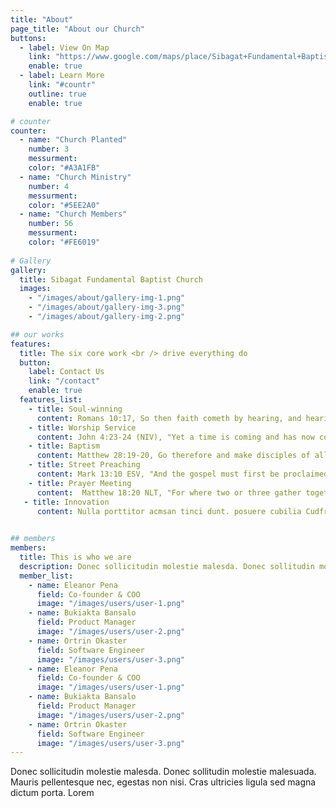 ```yaml
---
title: "About"
page_title: "About our Church"
buttons:
  - label: View On Map
    link: "https://www.google.com/maps/place/Sibagat+Fundamental+Baptist+Church/@8.8247156,125.6913641,17z/data=!3m1!4b1!4m6!3m5!1s0x3301ef432a36a2bd:0x7d4666f782348fb9!8m2!3d8.8247156!4d125.6913641!16s%2Fg%2F11tc75f1pc?authuser=0&hl=en&entry=ttu"
    enable: true
  - label: Learn More
    link: "#countr"
    outline: true
    enable: true

# counter
counter:
  - name: "Church Planted"
    number: 3
    messurment: 
    color: "#A3A1FB"
  - name: "Church Ministry"
    number: 4
    messurment: 
    color: "#5EE2A0"
  - name: "Church Members"
    number: 56
    messurment: 
    color: "#FE6019"
    
# Gallery
gallery:
  title: Sibagat Fundamental Baptist Church
  images:
    - "/images/about/gallery-img-1.png"
    - "/images/about/gallery-img-3.png"
    - "/images/about/gallery-img-2.png"

## our works
features:
  title: The six core work <br /> drive everything do
  button:
    label: Contact Us
    link: "/contact"
    enable: true
  features_list:
    - title: Soul-winning
      content: Romans 10:17, So then faith cometh by hearing, and hearing by the word of God.
    - title: Worship Service
      content: John 4:23-24 (NIV), "Yet a time is coming and has now come when the true worshipers will worship the Father in the Spirit and in truth, for they are the kind of worshipers the Father seeks. God is spirit, and his worshipers must worship in the Spirit and in truth."
    - title: Baptism
      content: Matthew 28:19-20, Go therefore and make disciples of all nations, baptizing them in the name of the Father and of the Son and of the Holy Spirit, teaching them to observe all that I have commanded you. And behold, I am with you always, to the end of the age.
    - title: Street Preaching
      content: Mark 13:10 ESV, "And the gospel must first be proclaimed to all nations." / 2 Timothy 4:2 ESV, "Preach the word; be ready in season and out of season; reprove, rebuke, and exhort, with complete patience and teaching."
    - title: Prayer Meeting
      content:  Matthew 18:20 NLT, "For where two or three gather together as my followers, I am there among them." / Ephesians 3:12 NLT, "Because of Christ and our faith in him, we can now come boldly and confidently into God\'s presence."
   - title: Innovation
      content: Nulla porttitor acmsan tinci dunt. posuere cubilia Cudfrae Donec velit neque, autor sit amet aliuam vel
    

## members
members:
  title: This is who we are
  description: Donec sollicitudin molestie malesda. Donec sollitudin mol estie ultricies ligula sed magna dictum
  member_list:
    - name: Eleanor Pena
      field: Co-founder & COO
      image: "/images/users/user-1.png"
    - name: Bukiakta Bansalo
      field: Product Manager
      image: "/images/users/user-2.png"
    - name: Ortrin Okaster
      field: Software Engineer
      image: "/images/users/user-3.png"
    - name: Eleanor Pena
      field: Co-founder & COO
      image: "/images/users/user-1.png"
    - name: Bukiakta Bansalo
      field: Product Manager
      image: "/images/users/user-2.png"
    - name: Ortrin Okaster
      field: Software Engineer
      image: "/images/users/user-3.png"
---
```

Donec sollicitudin molestie malesda. Donec sollitudin molestie malesuada. Mauris pellentesque nec, egestas non nisi. Cras ultricies ligula sed magna dictum porta. Lorem
